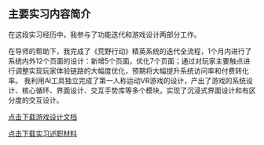## 主要实习内容简介

在这段实习经历中，我参与了功能迭代和游戏设计两部分工作。

在导师的帮助下，我完成了《荒野行动》精英系统的迭代全流程，1个月内进行了系统内外12个页面的设计：新增5个页面，优化7个页面；通过对玩家主要触点进行调整实现玩家体验链路的大幅度优化，预期将大幅提升系统访问率和付费转化率。
我利用AI工具独立完成了第一人称运动VR游戏的设计，产出了游戏的系统设计、核心循环、界面设计、交互手势库等多个模块，实现了沉浸式界面设计和有区分度的交互设计。

[点击下载游戏设计文档](../assets/VRbadminton.pdf)

[点击下载实习述职材料](../assets/huyu.pptx)


